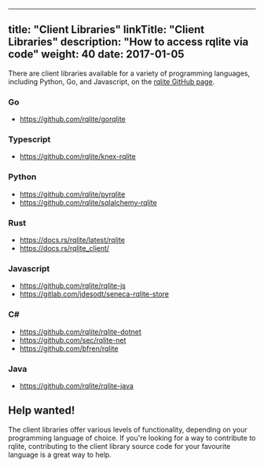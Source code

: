 
---
title: "Client Libraries"
linkTitle: "Client Libraries"
description: "How to access rqlite via code"
weight: 40
date: 2017-01-05
---
There are client libraries available for a variety of programming languages, including Python, Go, and Javascript, on the [rqlite GitHub page](https://github.com/rqlite).

### Go
- https://github.com/rqlite/gorqlite

### Typescript
- https://github.com/rqlite/knex-rqlite

### Python
- https://github.com/rqlite/pyrqlite
- https://github.com/rqlite/sqlalchemy-rqlite

### Rust
- https://docs.rs/rqlite/latest/rqlite
- https://docs.rs/rqlite_client/

### Javascript
- https://github.com/rqlite/rqlite-js
- https://gitlab.com/jdesodt/seneca-rqlite-store

### C#
- https://github.com/rqlite/rqlite-dotnet
- https://github.com/sec/rqlite-net
- https://github.com/bfren/rqlite

### Java
- https://github.com/rqlite/rqlite-java

## Help wanted!
The client libraries offer various levels of functionality, depending on your programming language of choice. If you're looking for a way to contribute to rqlite, contributing to the client library source code for your favourite language is a great way to help. 
